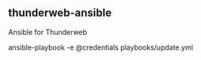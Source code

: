 ## thunderweb-ansible

Ansible for Thunderweb

ansible-playbook -e @credentials playbooks/update.yml
